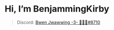 # Hi, I’m BenjammingKirby
> Discord: [Bwen Jwawwing -3-  🌸🌷💮#8710](https://discord.com/users/754279952647716914)
